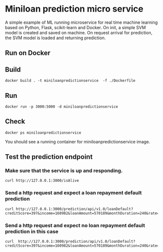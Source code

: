 # Miniloan prediction micro service

A simple example of ML running microservice for real time machine learning based on Python, Flask, scikit-learn and Docker.
On init, a simple SVM model is created and saved on machine. On request arrival for prediction, the SVM model is loaded and returning prediction.    


## Run on Docker

## Build
```console
docker build . -t miniloanpredictionservice  -f ./Dockerfile
```
## Run
```console
docker run -p 3000:5000 -d miniloanpredictionservice 
```

## Check
```console
docker ps miniloanpredictionservice 
```
You should see a running container for miniloanpredictionservice image.

## Test the prediction endpoint

### Make sure that the service is up and responding.
```console
curl http://127.0.0.1:3000/isAlive  
```

### Send a http request and expect a loan repayment default prediction 
```console
curl http://127.0.0.1:3000/prediction/api/v1.0/loanDefault?creditScore=397&income=160982&loanAmount=570189&monthDuration=240&rate=0.07&yearlyReimbursement=57195
```

### Send a http request and expect no loan repayment default prediction in this case
```console
curl  http://127.0.0.1:3000/prediction/api/v1.0/loanDefault?creditScore=397&income=160982&loanAmount=570189&monthDuration=240&rate=0.07&yearlyReimbursement=57195
```
